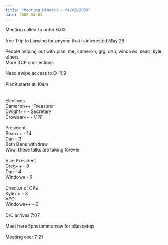 ```yaml
---
title: "Meeting Minutes – 04/03/2008"
date: 2008-04-03
---
```

Meeting called to order 6:03 <br />
<br />
free Trip to Lansing for anyone that is interested May 28<br />
<br />
People helping out with plan, me, cameron, grg, dan, windows, sean, kyle, others<br />
More TCP connections<br />
<br />
Need swipe access to D-109<br />
<br />
Plan9 starts at 10am<br />
<br />
<br />
Elections<br />
Cameron++ -Treasurer<br />
Dwight++ - Secretary<br />
Crowbar++ - VPF<br />
<br />
President<br />
Sean++ - 14<br />
Dan - 3<br />
Both Bens withdrew<br />
Wow, these talks are taking forever<br />
<br />
Vice President<br />
Greg++ - 8<br />
Dan - 4<br />
Windows - 6<br />
<br />
Director of OPs<br />
Kyle++ - 8<br />
VPO<br />
Windows++ - 8<br />
<br />
DrC arrives 7:07<br />
<br />
Meet here 5pm tommorrow for plan setup<br />
<br />
Meeting over 7:21